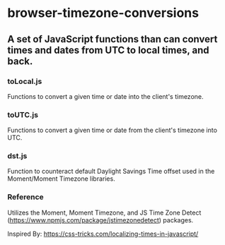 # browser-timezone-conversions

## A set of JavaScript functions than can convert times and dates from UTC to local times, and back. 

### toLocal.js
Functions to convert a given time or date into the client's timezone.

### toUTC.js
Functions to convert a given time or date from the client's timezone into UTC.

### dst.js
Function to counteract default Daylight Savings Time offset used in the Moment/Moment Timezone libraries. 

### Reference 
Utilizes the Moment, Moment Timezone, and JS Time Zone Detect (https://www.npmjs.com/package/jstimezonedetect) packages.

Inspired By: https://css-tricks.com/localizing-times-in-javascript/
